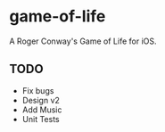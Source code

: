 # game-of-life

A Roger Conway's Game of Life for iOS.

TODO
---------------
- Fix bugs
- Design v2
- Add Music
- Unit Tests